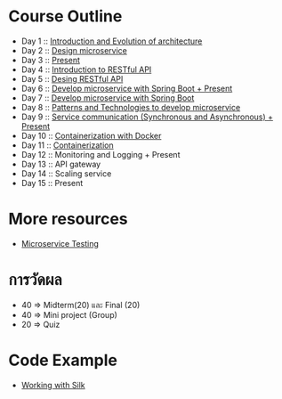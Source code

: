 # Course Outline

* Day 1 :: [Introduction and Evolution of architecture](https://github.com/up1/course_microservice_kmitl/tree/master/slide/day01)
* Day 2 :: [Design microservice](https://github.com/up1/course_microservice_kmitl/tree/master/slide/day02)
* Day 3 :: [Present](https://github.com/up1/course_microservice_kmitl/tree/master/slide/day03)
* Day 4 :: [Introduction to RESTful API](https://github.com/up1/course_microservice_kmitl/tree/master/slide/day04)
* Day 5 :: [Desing RESTful API](https://github.com/up1/course_microservice_kmitl/tree/master/slide/day05)
* Day 6 :: [Develop microservice with Spring Boot + Present](https://github.com/up1/course_microservice_kmitl/tree/master/slide/day06)
* Day 7 :: [Develop microservice with Spring Boot](https://github.com/up1/course_microservice_kmitl/tree/master/slide/day07)
* Day 8 :: [Patterns and Technologies to develop microservice](https://github.com/up1/course_microservice_kmitl/tree/master/slide/day08)
* Day 9 :: [Service communication (Synchronous and Asynchronous)  + Present](https://github.com/up1/course_microservice_kmitl/tree/master/slide/day10)
* Day 10 :: [Containerization with Docker](https://github.com/up1/course_microservice_kmitl/tree/master/slide/day09)
* Day 11 :: [Containerization](https://github.com/up1/course_microservice_kmitl/tree/master/slide/day09)
* Day 12 :: Monitoring and Logging  + Present
* Day 13 :: API gateway
* Day 14 :: Scaling service
* Day 15 :: Present

# More resources

* [Microservice Testing](https://martinfowler.com/articles/microservice-testing/)


# การวัดผล

* 40  => Midterm(20) และ Final (20)
* 40  => Mini project (Group)
* 20  => Quiz


# Code Example
* [Working with Silk](https://github.com/up1/working-with-silk)
